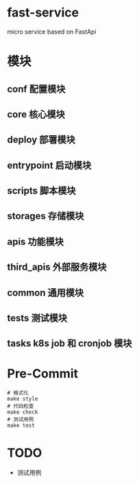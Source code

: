 # fast-service
micro service based on FastApi

# 模块
## conf 配置模块
## core 核心模块
## deploy 部署模块
## entrypoint 启动模块
## scripts 脚本模块
## storages 存储模块
## apis 功能模块
## third_apis 外部服务模块
## common 通用模块
## tests 测试模块
## tasks k8s job 和 cronjob 模块

# Pre-Commit
```shell
# 格式化
make style
# 代码检查
make check
# 测试用例
make test
```

# TODO
- 测试用例
